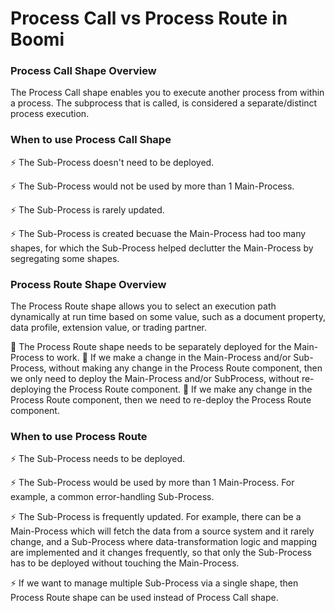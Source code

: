 # Process Call vs Process Route in Boomi

### Process Call Shape Overview
The Process Call shape enables you to execute another process from within a process. The subprocess that is called, is considered a separate/distinct process execution.

### When to use Process Call Shape
:zap: The Sub-Process doesn't need to be deployed.

:zap: The Sub-Process would not be used by more than 1 Main-Process.

:zap: The Sub-Process is rarely updated.

:zap: The Sub-Process is created becuase the Main-Process had too many shapes, for which the Sub-Process helped declutter the Main-Process by segregating some shapes.

### Process Route Shape Overview
The Process Route shape allows you to select an execution path dynamically at run time based on some value, such as a document property, data profile, extension value, or trading partner.

:key: The Process Route shape needs to be separately deployed for the Main-Process to work.
:key: If we make a change in the Main-Process and/or Sub-Process, without making any change in the Process Route component, then we only need to deploy the Main-Process and/or SubProcess, without re-deploying the Process Route component.
:key: If we make any change in the Process Route component, then we need to re-deploy the Process Route component.

### When to use Process Route
:zap: The Sub-Process needs to be deployed.

:zap: The Sub-Process would be used by more than 1 Main-Process. For example, a common error-handling Sub-Process.

:zap: The Sub-Process is frequently updated. For example, there can be a Main-Process which will fetch the data from a source system and it rarely change, and a Sub-Process where data-transformation logic and mapping are implemented and it changes frequently, so that only the Sub-Process has to be deployed without touching the Main-Process.

:zap: If we want to manage multiple Sub-Process via a single shape, then Process Route shape can be used instead of Process Call shape.
